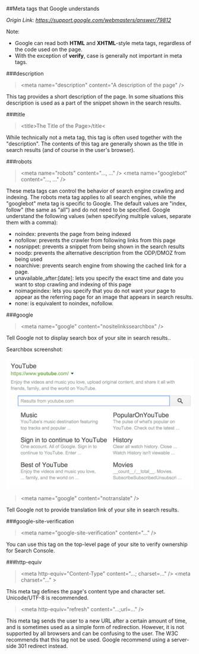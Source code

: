 ##Meta tags that Google understands

*Origin Link: <https://support.google.com/webmasters/answer/79812>*

Note:
* Google can read both **HTML** and **XHTML**-style meta tags, regardless of the code used on the page.
* With the exception of **verify**, case is generally not important in meta tags.

###description
> &lt;meta name="description" content="A description of the page" /&gt;

This tag provides a short description of the page. In some situations this description is used as a part of the snippet shown in the search results.

###title
> &lt;title&gt;The Title of the Page&gt;/title&lt;

While technically not a meta tag, this tag is often used together with the "description". The contents of this tag are generally shown as the title in search results (and of course in the user's browser).

###robots
> &lt;meta name="robots" content="..., ..." /&gt;
> &lt;meta name="googlebot" content="..., ..." /&gt;

These meta tags can control the behavior of search engine crawling and indexing. The robots meta tag applies to all search engines, while the "googlebot" meta tag is specific to Google. The default values are "index, follow" (the same as "all") and do not need to be specified. Google understand the following values (when specifying multiple values, separate them with a comma):
* noindex: prevents the page from being indexed
* nofollow: prevents the crawler from following links from this page
* nosnippet: prevents a snippet from being shown in the search results
* noodp: prevents the alternative description from the ODP/DMOZ from being used
* noarchive: prevents search engine from showing the cached link for a page.
* unavailable_after:[date]: lets you specify the exact time and date you want to stop crawling and indexing of this page
* noimageindex: lets you specify that you do not want your page to appear as the referring page for an image that appears in search results.
* none: is equivalent to noindex, nofollow.

###google
> &lt;meta name="google" content="nositelinkssearchbox" /&gt;

Tell Google not to display search box of your site in search results..

Searchbox screenshot:

![searchbox](../pictures/160227-searchbox.png)


> &lt;meta name="google" content="notranslate" /&gt;

Tell Google not to provide translation link of your site in search results.

###google-site-verification
> &lt;meta name="google-site-verification" content="..." /&gt;

You can use this tag on the top-level page of your site to verify ownership for Search Console.

###http-equiv
> &lt;meta http-equiv="Content-Type" content="...; charset=..." /&gt;
> &lt;meta charset="..." &gt;

This meta tag defines the page's content type and character set. Unicode/UTF-8 is recommended.

> &lt;meta http-equiv="refresh" content="...;url=..." /&gt;

This meta tag sends the user to a new URL after a certain amount of time, and is sometimes used as a simple form of redirection. However, it is not supported by all browsers and can be confusing to the user. The W3C recommends that this tag not be used. Google recommend using a server-side 301 redirect instead.

